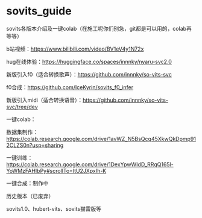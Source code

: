 # sovits_guide
sovits各版本介绍及一键colab（在施工呢你们别急，git都是可以用的，colab再等等）

b站视频：https://www.bilibili.com/video/BV1eV4y1N72x

hug在线体验：https://huggingface.co/spaces/innnky/nyaru-svc2.0

新版引入f0（适合转换歌声）：https://github.com/innnky/so-vits-svc

f0合成：https://github.com/IceKyrin/sovits_f0_infer

新版引入midi（适合转换语音）：https://github.com/innnky/so-vits-svc/tree/dev

一键colab：

数据集制作：https://colab.research.google.com/drive/1avWZ_N5BsQcq45XkwQkDpmp912CLZS0n?usp=sharing

一键训练：https://colab.research.google.com/drive/1DexYpwWIdD_RRqQ165l-YoWMzFAHIbPy#scrollTo=ltU2JXpxIh-K

一键合成：制作中

历史版本（已废弃）

sovits1.0、hubert-vits、sovits猫雷版等
